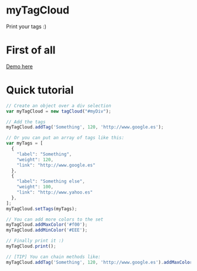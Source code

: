 # myTagCloud
Print your tags :)

# First of all
[Demo here](http://naoxink.hol.es/myTagCloud/)

# Quick tutorial
```javascript
// Create an object over a div selection
var myTagCloud = new tagCloud("#myDiv");

// Add the tags
myTagCloud.addTag('Something', 120, 'http://www.google.es');

// Or you can put an array of tags like this:
var myTags = [
  {
  	"label": "Something",
  	"weight": 120,
  	"link": "http://www.google.es"
  },
  {
  	"label": "Something else",
  	"weight": 100,
  	"link": "http://www.yahoo.es"
  },
];
myTagCloud.setTags(myTags);

// You can add more colors to the set
myTagCloud.addMaxColor('#f00');
myTagCloud.addMinColor('#EEE');

// Finally print it :)
myTagCloud.print();

// [TIP] You can chain methods like:
myTagCloud.addTag('Something', 120, 'http://www.google.es').addMaxColor('#F00').print();
```
